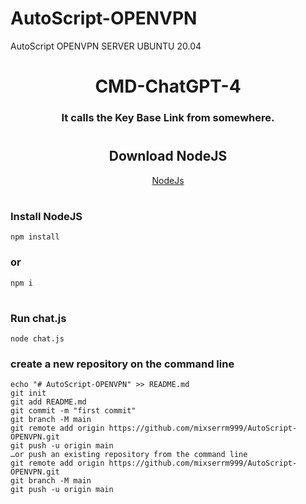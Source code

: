 # AutoScript-OPENVPN
AutoScript OPENVPN SERVER UBUNTU 20.04

<h1 align="center">CMD-ChatGPT-4</h1>
<h3 align="center">It calls the Key Base Link from somewhere.</h3>

#
<h2 align="center">Download NodeJS</h1>




<div align="center">
  <a href="https://nodejs.org/dist/v18.16.0/node-v18.16.0-x64.msi" target="_blank"> NodeJs</a>
</div>

#

### Install NodeJS

```ws
npm install
```
### or
```ws
npm i
```

#

### Run chat.js

```ws
node chat.js
```
### create a new repository on the command line
```ws
echo "# AutoScript-OPENVPN" >> README.md
git init
git add README.md
git commit -m "first commit"
git branch -M main
git remote add origin https://github.com/mixserrm999/AutoScript-OPENVPN.git
git push -u origin main
…or push an existing repository from the command line
git remote add origin https://github.com/mixserrm999/AutoScript-OPENVPN.git
git branch -M main
git push -u origin main
```

